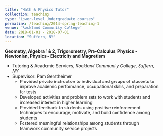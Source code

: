 ```yaml
---
title: "Math & Physics Tutor"
collection: teaching
type: "Lower-level Undergraduate courses"
permalink: /teaching/2014-spring-teaching-1
venue: "Rockland Community College"
date: 2018-01-01 - 2018-07-01
location: "Suffern, NY"
---
```


**Geometry, Algebra 1 & 2, Trigonometry, Pre-Calculus, Physics - Newtonian, Physics - Electricity and Magnetism**
* Tutoring & Academic Services, *Rockland Community College, Suffern, NY*
* Supervisor: Pam Gerstheimer
  * Provided private instruction to individual and groups of students to improve academic performance,
occupational skills, and preparation for tests
  * Developed activities and problem sets to work with students and increased interest in higher learning
  * Provided feedback to students using positive reinforcement techniques to encourage, motivate, and build confidence 
among students
  * Fostered meaningful relationships among students through teamwork community service projects
